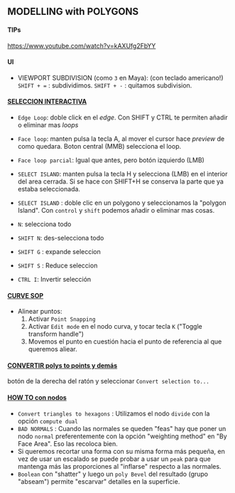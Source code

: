 ## MODELLING with POLYGONS

#### TIPs

https://www.youtube.com/watch?v=kAXUfg2FbYY


#### UI    
- VIEWPORT SUBDIVISION (como `3` en Maya): (con teclado americano!) `SHIFT + =` : subdividimos. `SHIFT + -` : quitamos subdivision.

#### <ins>SELECCION INTERACTIVA</ins>

- `Edge Loop`: doble click en el *edge*. Con SHIFT y CTRL te permiten añadir o eliminar mas *loops*
- `Face loop`: manten pulsa la tecla A, al mover el cursor hace *preview* de como quedara. Boton central (MMB) selecciona el loop.
- `Face loop parcial`: Igual que antes, pero botón izquierdo (LMB)
- `SELECT ISLAND`: manten pulsa la tecla H y selecciona (LMB) en el interior del area cerrada. Si se hace con SHIFT+H se conserva la parte que ya estaba seleccionada.
- `SELECT ISLAND` : doble clic en un polygono y seleccionamos la "polygon Island". Con `control` y `shift` podemos añadir o eliminar mas cosas.
  
- `N`: selecciona todo
- `SHIFT N`: des-selecciona todo
- `SHIFT G` : expande seleccion
- `SHIFT S` : Reduce seleccion
- `CTRL I`: Invertir selección

#### <ins>CURVE SOP</ins>

- Alinear puntos:
  1) Activar `Point Snapping`
  2) Activar `Edit mode` en el nodo curva, y tocar tecla `K` ("Toggle transform handle")
  3) Movemos el punto en cuestión hacia el punto de referencia al que queremos aliear.


#### <ins>CONVERTIR polys to points y demás</ins>

botón de la derecha del ratón y seleccionar `Convert selection to...`

#### <ins>HOW TO con nodos</ins>

- `Convert triangles to hexagons` : Utilizamos el nodo `divide` con la opción `compute dual`
- `BAD NORMALS` : Cuando las normales se queden "feas" hay que poner un nodo `normal` preferentemente con la opción "weighting method" en "By Face Area". Eso las recoloca bien.
- Si queremos recortar una forma con su misma forma más pequeña, en vez de usar un escalado se puede probar a usar un `peak` para que mantenga más las proporciones al "inflarse" respecto a las normales.
- `Boolean` con "shatter" y luego un `poly Bevel` del resultado (grupo "abseam") permite "escarvar" detalles en la superficie.

